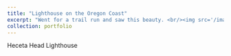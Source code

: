 ```yaml
---
title: "Lighthouse on the Oregon Coast"
excerpt: "Went for a trail run and saw this beauty. <br/><img src='/images/IMG_2662.jpeg'>"
collection: portfolio
---
```


Heceta Head Lighthouse
